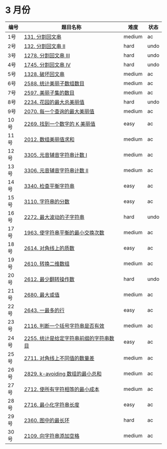 # 3 月份

**编号**|**题目名称**|**难度**|**状态**
--------|------------|--------|--------
1号|[131. 分割回文串](./第1题%20131.%20分割回文串)|medium|ac
2号|[132. 分割回文串 II](./第2题%20132.%20分割回文串%20II)|hard|undo
3号|[1278. 分割回文串 III](./第3题%201278.%20分割回文串%20III)|hard|undo
4号|[1745. 分割回文串 IV](./第4题%201745.%20分割回文串%20IV)|hard|undo
5号|[1328. 破坏回文串](./第5题%201328.%20破坏回文串)|medium|ac
6号|[2588. 统计美丽子数组数目](./第6题%202588.%20统计美丽子数组数目)|medium|ac
7号|[2597. 美丽子集的数目](./第7题%202597.%20美丽子集的数目)|medium|ac
8号|[2234. 花园的最大总美丽值](./第8题%202234.%20花园的最大总美丽值)|hard|undo
9号|[2070. 每一个查询的最大美丽值](./第9题%202070.%20每一个查询的最大美丽值)|medium|ac
10号|[2269. 找到一个数字的 K 美丽值](./第10题%202269.%20找到一个数字的%20K%20美丽值)|easy|ac
11号|[2012. 数组美丽值求和](./第11题%202012.%20数组美丽值求和)|medium|ac
12号|[3305. 元音辅音字符串计数 I](./第12题%203305.%20元音辅音字符串计数%20I)|medium|ac
13号|[3306. 元音辅音字符串计数 II](./第13题%203306.%20元音辅音字符串计数%20II)|medium|ac
14号|[3340. 检查平衡字符串](./第14题%203340.%20检查平衡字符串)|easy|ac
15号|[3110. 字符串的分数](./第15题%203110.%20字符串的分数)|easy|ac
16号|[2272. 最大波动的子字符串](./第16题%202272.%20最大波动的子字符串)|hard|undo
17号|[1963. 使字符串平衡的最小交换次数](./第17题%201963.%20使字符串平衡的最小交换次数)|medium|ac
18号|[2614. 对角线上的质数](./第18题%202614.%20对角线上的质数)|easy|ac
19号|[2610. 转换二维数组](./第19题%202610.%20转换二维数组)|medium|ac
20号|[2612. 最少翻转操作数](./第20题%202612.%20最少翻转操作数)|hard|undo
21号|[2680. 最大或值](./第21题%202680.%20最大或值)|medium|ac
22号|[2643. 一最多的行](./第22题%202643.%20一最多的行)|easy|ac
23号|[2116. 判断一个括号字符串是否有效](./第23题%202116.%20判断一个括号字符串是否有效)|medium|ac
24号|[2255. 统计是给定字符串前缀的字符串数目](./第24题%202255.%20统计是给定字符串前缀的字符串数目)|easy|ac
25号|[2711. 对角线上不同值的数量差](./第25题%202711.%20对角线上不同值的数量差)|medium|ac
26号|[2829. k-avoiding 数组的最小总和](./第26题%202829.%20k-avoiding%20数组的最小总和)|medium|ac
27号|[2712. 使所有字符相等的最小成本](./第27题%202712.%20使所有字符相等的最小成本)|medium|ac
28号|[2716. 最小化字符串长度](./第28题%202716.%20最小化字符串长度)|easy|ac
29号|[2360. 图中的最长环](./第29题%202360.%20图中的最长环)|hard|ac
30号|[2109. 向字符串添加空格](./第30题%202109.%20向字符串添加空格)|medium|ac

